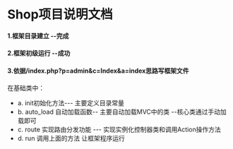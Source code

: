 # Shop项目说明文档

#### 1.框架目录建立   --完成
#### 2.框架初级运行   --成功
#### 3.依据/index.php?p=admin&c=Index&a=index思路写框架文件
  在基础类中：
   * a.  init初始化方法--- 主要定义目录常量
   * b.  auto_load 自动加载函数-- 主要自动加载MVC中的类  --核心类通过手动加载即可
   * c.  route 实现路由分发功能 --- 实现实例化控制器类和调用Action操作方法
   * d.  run 调用上面的方法 让框架程序运行



